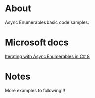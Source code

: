 ﻿# About 

Async Enumerables basic code samples.

# Microsoft docs

[Iterating with Async Enumerables in C# 8](https://docs.microsoft.com/en-us/archive/msdn-magazine/2019/november/csharp-iterating-with-async-enumerables-in-csharp-8)

# Notes

More examples to following!!!
